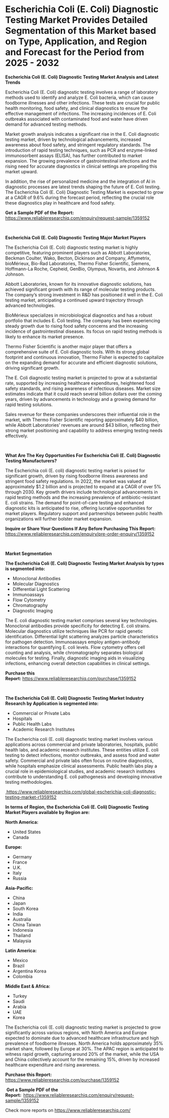 <p><h1>Escherichia Coli (E. Coli) Diagnostic Testing Market Provides Detailed Segmentation of this Market based on Type, Application, and Region and Forecast for the Period from 2025 - 2032</h1></p><p><strong>Escherichia Coli (E. Coli) Diagnostic Testing Market Analysis and Latest Trends</strong></p>
<p><p>Escherichia Coli (E. Coli) diagnostic testing involves a range of laboratory methods used to identify and analyze E. Coli bacteria, which can cause foodborne illnesses and other infections. These tests are crucial for public health monitoring, food safety, and clinical diagnostics to ensure the effective management of infections. The increasing incidences of E. Coli outbreaks associated with contaminated food and water have driven demand for advanced testing methods.</p><p>Market growth analysis indicates a significant rise in the E. Coli diagnostic testing market, driven by technological advancements, increased awareness about food safety, and stringent regulatory standards. The introduction of rapid testing techniques, such as PCR and enzyme-linked immunosorbent assays (ELISA), has further contributed to market expansion. The growing prevalence of gastrointestinal infections and the rising need for accurate diagnostics in clinical settings are propelling this market upward.</p><p>In addition, the rise of personalized medicine and the integration of AI in diagnostic processes are latest trends shaping the future of E. Coli testing. The Escherichia Coli (E. Coli) Diagnostic Testing Market is expected to grow at a CAGR of 9.6% during the forecast period, reflecting the crucial role these diagnostics play in healthcare and food safety.</p></p>
<p><strong>Get a Sample PDF of the Report:&nbsp;</strong> <a href="https://www.reliableresearchiq.com/enquiry/request-sample/1359152?utm_campaign=2788&utm_medium=2&utm_source=Github&utm_content=ia&utm_term=03032025&utm_id=escherichia-coli-e-coli-diagnostic-testing">https://www.reliableresearchiq.com/enquiry/request-sample/1359152</a></p>
<p>&nbsp;</p>
<p><strong>Escherichia Coli (E. Coli) Diagnostic Testing Major Market Players</strong></p>
<p><p>The Escherichia Coli (E. Coli) diagnostic testing market is highly competitive, featuring prominent players such as Abbott Laboratories, Beckman Coulter, Wako, Becton, Dickinson and Company, Affymetrix, bioMérieux, Bio-Rad Laboratories, Thermo Fisher Scientific, Siemens, Hoffmann-La Roche, Cepheid, GenBio, Olympus, Novartis, and Johnson & Johnson. </p><p>Abbott Laboratories, known for its innovative diagnostic solutions, has achieved significant growth with its range of molecular testing products. The company’s strong investment in R&D has positioned it well in the E. Coli testing market, anticipating a continued upward trajectory through advanced technologies.</p><p>BioMérieux specializes in microbiological diagnostics and has a robust portfolio that includes E. Coli testing. The company has been experiencing steady growth due to rising food safety concerns and the increasing incidence of gastrointestinal diseases. Its focus on rapid testing methods is likely to enhance its market presence.</p><p>Thermo Fisher Scientific is another major player that offers a comprehensive suite of E. Coli diagnostic tools. With its strong global footprint and continuous innovation, Thermo Fisher is expected to capitalize on the expanding demand for accurate and efficient diagnostic solutions, driving significant growth.</p><p>The E. Coli diagnostic testing market is projected to grow at a substantial rate, supported by increasing healthcare expenditures, heightened food safety standards, and rising awareness of infectious diseases. Market size estimates indicate that it could reach several billion dollars over the coming years, driven by advancements in technology and a growing demand for rapid testing solutions.</p><p>Sales revenue for these companies underscores their influential role in the market, with Thermo Fisher Scientific reporting approximately $40 billion, while Abbott Laboratories’ revenues are around $43 billion, reflecting their strong market positioning and capability to address emerging testing needs effectively.</p></p>
<p>&nbsp;</p>
<p><strong>What Are The Key Opportunities For Escherichia Coli (E. Coli) Diagnostic Testing Manufacturers?</strong></p>
<p><p>The Escherichia coli (E. coli) diagnostic testing market is poised for significant growth, driven by rising foodborne illness awareness and stringent food safety regulations. In 2022, the market was valued at approximately $1.2 billion and is projected to expand at a CAGR of over 5% through 2030. Key growth drivers include technological advancements in rapid testing methods and the increasing prevalence of antibiotic-resistant E. coli strains. The demand for point-of-care testing and enhanced diagnostic kits is anticipated to rise, offering lucrative opportunities for market players. Regulatory support and partnerships between public health organizations will further bolster market expansion.</p></p>
<p><strong>Inquire or Share Your Questions If Any Before Purchasing This Report:</strong> <a href="https://www.reliableresearchiq.com/enquiry/pre-order-enquiry/1359152?utm_campaign=2788&utm_medium=2&utm_source=Github&utm_content=ia&utm_term=03032025&utm_id=escherichia-coli-e-coli-diagnostic-testing">https://www.reliableresearchiq.com/enquiry/pre-order-enquiry/1359152</a></p>
<p>&nbsp;</p>
<p><strong>Market Segmentation</strong></p>
<p><strong>The Escherichia Coli (E. Coli) Diagnostic Testing Market Analysis by types is segmented into:</strong></p>
<p><ul><li>Monoclonal Antibodies</li><li>Molecular Diagnostics</li><li>Differential Light Scattering</li><li>Immunoassays</li><li>Flow Cytometry</li><li>Chromatography</li><li>Diagnostic Imaging</li></ul></p>
<p><p>The E. coli diagnostic testing market comprises several key technologies. Monoclonal antibodies provide specificity for detecting E. coli strains. Molecular diagnostics utilize techniques like PCR for rapid genetic identification. Differential light scattering analyzes particle characteristics for pathogen detection. Immunoassays employ antigen-antibody interactions for quantifying E. coli levels. Flow cytometry offers cell counting and analysis, while chromatography separates biological molecules for testing. Finally, diagnostic imaging aids in visualizing infections, enhancing overall detection capabilities in clinical settings.</p></p>
<p><strong>Purchase this Report:&nbsp;</strong><a href="https://www.reliableresearchiq.com/purchase/1359152?utm_campaign=2788&utm_medium=2&utm_source=Github&utm_content=ia&utm_term=03032025&utm_id=escherichia-coli-e-coli-diagnostic-testing">https://www.reliableresearchiq.com/purchase/1359152</a></p>
<p>&nbsp;</p>
<p><strong>The Escherichia Coli (E. Coli) Diagnostic Testing Market Industry Research by Application is segmented into:</strong></p>
<p><ul><li>Commercial or Private Labs</li><li>Hospitals</li><li>Public Health Labs</li><li>Academic Research Institutes</li></ul></p>
<p><p>The Escherichia coli (E. coli) diagnostic testing market involves various applications across commercial and private laboratories, hospitals, public health labs, and academic research institutes. These entities utilize E. coli testing to detect infections, monitor outbreaks, and assess food and water safety. Commercial and private labs often focus on routine diagnostics, while hospitals emphasize clinical assessments. Public health labs play a crucial role in epidemiological studies, and academic research institutes contribute to understanding E. coli pathogenesis and developing innovative testing methodologies.</p></p>
<p><a href="https://www.reliableresearchiq.com/global-escherichia-coli-diagnostic-testing-market-r1359152?utm_campaign=2788&utm_medium=2&utm_source=Github&utm_content=ia&utm_term=03032025&utm_id=escherichia-coli-e-coli-diagnostic-testing">&nbsp;https://www.reliableresearchiq.com/global-escherichia-coli-diagnostic-testing-market-r1359152</a></p>
<p><strong>In terms of Region, the Escherichia Coli (E. Coli) Diagnostic Testing Market Players available by Region are:</strong></p>
<p>
    <p> <strong> North America: </strong>
        <ul>
            <li>United States</li>
            <li>Canada</li>
        </ul>
        </p> 
    <p> <strong> Europe: </strong>
        <ul>
            <li>Germany</li>
            <li>France</li>
            <li>U.K.</li>
            <li>Italy</li>
            <li>Russia</li>
        </ul>
        </p> 
    <p> <strong> Asia-Pacific: </strong>
        <ul>
            <li>China</li>
            <li>Japan</li>
            <li>South Korea</li>
            <li>India</li>
            <li>Australia</li>
            <li>China Taiwan</li>
            <li>Indonesia</li>
            <li>Thailand</li>
            <li>Malaysia</li>
        </ul>
        </p> 
    <p> <strong> Latin America: </strong>
        <ul>
            <li>Mexico</li>
            <li>Brazil</li>
            <li>Argentina Korea</li>
            <li>Colombia</li>
        </ul>
        </p> 
    <p> <strong> Middle East & Africa: </strong>
        <ul>
            <li>Turkey</li>
            <li>Saudi</li>
            <li>Arabia</li>
            <li>UAE</li>
            <li>Korea</li>
        </ul>
    </p>
    </p>
<p><p>The Escherichia coli (E. coli) diagnostic testing market is projected to grow significantly across various regions, with North America and Europe expected to dominate due to advanced healthcare infrastructure and high prevalence of foodborne illnesses. North America holds approximately 35% market share, followed by Europe at 30%. The APAC region is anticipated to witness rapid growth, capturing around 20% of the market, while the USA and China collectively account for the remaining 15%, driven by increased healthcare expenditure and rising awareness.</p></p>
<p><strong>Purchase this Report: </strong><a href="https://www.reliableresearchiq.com/purchase/1359152?utm_campaign=2788&utm_medium=2&utm_source=Github&utm_content=ia&utm_term=03032025&utm_id=escherichia-coli-e-coli-diagnostic-testing">https://www.reliableresearchiq.com/purchase/1359152</a></p>
<p>&nbsp;<strong>Get a Sample PDF of the Report:&nbsp;&nbsp;</strong><a href="https://www.reliableresearchiq.com/enquiry/request-sample/1359152?utm_campaign=2788&utm_medium=2&utm_source=Github&utm_content=ia&utm_term=03032025&utm_id=escherichia-coli-e-coli-diagnostic-testing">https://www.reliableresearchiq.com/enquiry/request-sample/1359152</a></p>
<p><strong></strong></p>
<p>Check more reports on <a href="https://www.reliableresearchiq.com/?utm_campaign=2788&utm_medium=2&utm_source=Github&utm_content=ia&utm_term=03032025&utm_id=escherichia-coli-e-coli-diagnostic-testing">https://www.reliableresearchiq.com/</a></p>